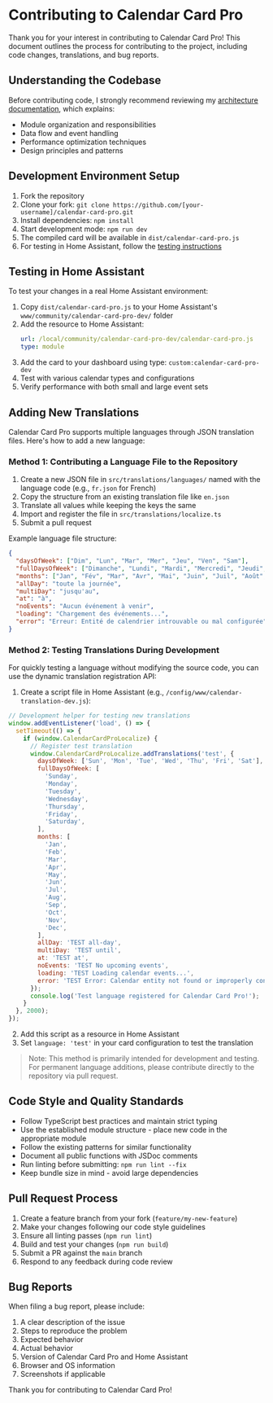 # Contributing to Calendar Card Pro

Thank you for your interest in contributing to Calendar Card Pro! This document outlines the process for contributing to the project, including code changes, translations, and bug reports.

## Understanding the Codebase

Before contributing code, I strongly recommend reviewing my [architecture documentation](./docs/architecture.md), which explains:

- Module organization and responsibilities
- Data flow and event handling
- Performance optimization techniques
- Design principles and patterns

## Development Environment Setup

1. Fork the repository
2. Clone your fork: `git clone https://github.com/[your-username]/calendar-card-pro.git`
3. Install dependencies: `npm install`
4. Start development mode: `npm run dev`
5. The compiled card will be available in `dist/calendar-card-pro.js`
6. For testing in Home Assistant, follow the [testing instructions](#testing-in-home-assistant)

## Testing in Home Assistant

To test your changes in a real Home Assistant environment:

1. Copy `dist/calendar-card-pro.js` to your Home Assistant's `www/community/calendar-card-pro-dev/` folder
2. Add the resource to Home Assistant:
   ```yaml
   url: /local/community/calendar-card-pro-dev/calendar-card-pro.js
   type: module
   ```
3. Add the card to your dashboard using type: `custom:calendar-card-pro-dev`
4. Test with various calendar types and configurations
5. Verify performance with both small and large event sets

## Adding New Translations

Calendar Card Pro supports multiple languages through JSON translation files. Here's how to add a new language:

### Method 1: Contributing a Language File to the Repository

1. Create a new JSON file in `src/translations/languages/` named with the language code (e.g., `fr.json` for French)
2. Copy the structure from an existing translation file like `en.json`
3. Translate all values while keeping the keys the same
4. Import and register the file in `src/translations/localize.ts`
5. Submit a pull request

Example language file structure:

```json
{
  "daysOfWeek": ["Dim", "Lun", "Mar", "Mer", "Jeu", "Ven", "Sam"],
  "fullDaysOfWeek": ["Dimanche", "Lundi", "Mardi", "Mercredi", "Jeudi", "Vendredi", "Samedi"],
  "months": ["Jan", "Fév", "Mar", "Avr", "Mai", "Juin", "Juil", "Août", "Sep", "Oct", "Nov", "Déc"],
  "allDay": "toute la journée",
  "multiDay": "jusqu'au",
  "at": "à",
  "noEvents": "Aucun événement à venir",
  "loading": "Chargement des événements...",
  "error": "Erreur: Entité de calendrier introuvable ou mal configurée"
}
```

### Method 2: Testing Translations During Development

For quickly testing a language without modifying the source code, you can use the dynamic translation registration API:

1. Create a script file in Home Assistant (e.g., `/config/www/calendar-translation-dev.js`):

```javascript
// Development helper for testing new translations
window.addEventListener('load', () => {
  setTimeout(() => {
    if (window.CalendarCardProLocalize) {
      // Register test translation
      window.CalendarCardProLocalize.addTranslations('test', {
        daysOfWeek: ['Sun', 'Mon', 'Tue', 'Wed', 'Thu', 'Fri', 'Sat'],
        fullDaysOfWeek: [
          'Sunday',
          'Monday',
          'Tuesday',
          'Wednesday',
          'Thursday',
          'Friday',
          'Saturday',
        ],
        months: [
          'Jan',
          'Feb',
          'Mar',
          'Apr',
          'May',
          'Jun',
          'Jul',
          'Aug',
          'Sep',
          'Oct',
          'Nov',
          'Dec',
        ],
        allDay: 'TEST all-day',
        multiDay: 'TEST until',
        at: 'TEST at',
        noEvents: 'TEST No upcoming events',
        loading: 'TEST Loading calendar events...',
        error: 'TEST Error: Calendar entity not found or improperly configured',
      });
      console.log('Test language registered for Calendar Card Pro!');
    }
  }, 2000);
});
```

2. Add this script as a resource in Home Assistant
3. Set `language: 'test'` in your card configuration to test the translation

> Note: This method is primarily intended for development and testing. For permanent language additions, please contribute directly to the repository via pull request.

## Code Style and Quality Standards

- Follow TypeScript best practices and maintain strict typing
- Use the established module structure - place new code in the appropriate module
- Follow the existing patterns for similar functionality
- Document all public functions with JSDoc comments
- Run linting before submitting: `npm run lint --fix`
- Keep bundle size in mind - avoid large dependencies

## Pull Request Process

1. Create a feature branch from your fork (`feature/my-new-feature`)
2. Make your changes following our code style guidelines
3. Ensure all linting passes (`npm run lint`)
4. Build and test your changes (`npm run build`)
5. Submit a PR against the `main` branch
6. Respond to any feedback during code review

## Bug Reports

When filing a bug report, please include:

1. A clear description of the issue
2. Steps to reproduce the problem
3. Expected behavior
4. Actual behavior
5. Version of Calendar Card Pro and Home Assistant
6. Browser and OS information
7. Screenshots if applicable

Thank you for contributing to Calendar Card Pro!
